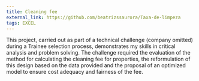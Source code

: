 ```yaml
---
title: Cleaning fee
external_link: https://github.com/beatrizssaurora/Taxa-de-limpeza
tags: EXCEL
---
```


This project, carried out as part of a technical challenge (company omitted) during a Trainee selection process, demonstrates my skills in critical analysis and problem solving. The challenge required the evaluation of the method for calculating the cleaning fee for properties, the reformulation of this design based on the data provided and the proposal of an optimized model to ensure cost adequacy and fairness of the fee.

<!--more-->
